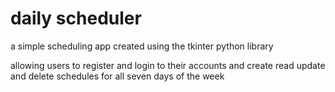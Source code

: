 # daily scheduler
a simple scheduling app created using the tkinter python library

allowing users to register and login to their accounts and 
create read update and delete schedules for all seven days of the week
